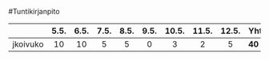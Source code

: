 #Tuntikirjanpito

|         |  5.5. |  6.5. |  7.5. |  8.5. |  9.5. | 10.5. | 11.5. | 12.5. | Yht.     |
| ------- | :---: | :---: | :---: | :---: | :---: | :---: | :---: | :---: | -------- |
|jkoivuko |  10   |   10  |   5   |   5   |   0   |   3   |   2   |   5   | **40**   |
